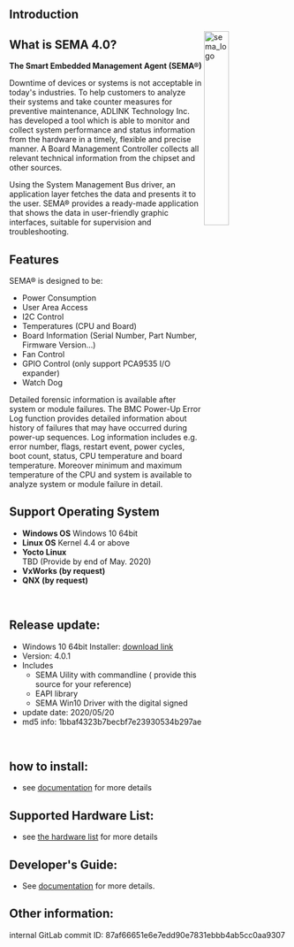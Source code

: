 ## Introduction



<img src="https://cdn.adlinktech.com/webupd/en/Upload/ProductNews/logo_sema.png" alt="sema_logo" width="30%" align="right"  />

## What is SEMA 4.0?

**The Smart Embedded Management Agent (SEMA®)** 

Downtime of devices or systems is not acceptable in today's industries. To help customers to analyze their 
systems and take counter measures for preventive maintenance, ADLINK Technology Inc. has developed a tool which is able to monitor and collect system performance and status information from the hardware in a timely, flexible and precise manner. A Board Management Controller collects all relevant technical information from the chipset and other sources.

Using the System Management Bus driver, an application layer fetches the data and presents it to the user. 
SEMA® provides a ready-made application that shows the data in user-friendly graphic interfaces, suitable 
for supervision and troubleshooting.



Features
----------

SEMA® is designed to be:

* Power Consumption
* User Area Access
* I2C Control 
* Temperatures (CPU and Board)
* Board Information (Serial Number, Part Number, Firmware Version...)
* Fan Control
* GPIO Control (only support PCA9535 I/O expander)
* Watch Dog  


Detailed forensic information is available after system or module failures. The BMC Power-Up Error Log function provides detailed information about history of failures that may have occurred during power-up sequences. Log information includes e.g. error number, flags, restart event, power cycles, boot count, status, CPU temperature and board temperature. Moreover minimum and maximum temperature of the CPU and system is available to analyze system or module failure in detail.



Support Operating System
--------------------------
* **Windows OS**
      Windows 10 64bit
* **Linux OS**
       Kernel 4.4 or above
* **Yocto Linux**  
      TBD (Provide by end of May. 2020)
* **VxWorks (by request)** 
* **QNX (by request)**

  
   
<br>

## Release update:
* Windows 10 64bit Installer: [download link](https://hq0epm0west0us0storage.blob.core.windows.net/public/SEMA4.0%2FSEMA4.0.1_Win10_64bit_20200520.zip)
* Version: 4.0.1
* Includes 
  * SEMA Uility with commandline ( provide this source for your reference)
  * EAPI library
  * SEMA Win10 Driver with the digital signed
* update date: 2020/05/20
* md5 info: 1bbaf4323b7becbf7e23930534b297ae


<br>

## how to install:
* see [documentation](https://adlink-epm.github.io/sema-doc/#/source/HowToInstallSEMA?id=windows-10-64bit) for more details


## Supported Hardware List:
* see [the hardware list](https://adlink-epm.github.io/sema-doc/#/source/SupportedHardware) for more details


## Developer's Guide: 
* See [documentation](https://adlink-epm.github.io/sema-doc/#/source/DeveloperGuide) for more details.


## Other information:
internal GitLab commit ID: 87af66651e6e7edd90e7831ebbb4ab5cc0aa9307

   
